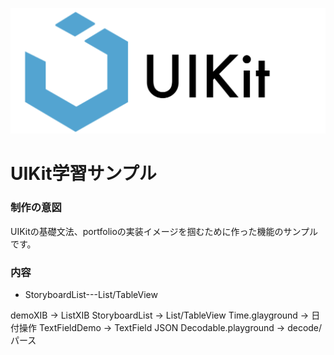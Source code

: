 ![UIKit_Img](UIKit_Img.png)
# UIKit学習サンプル
### 制作の意図
UIKitの基礎文法、portfolioの実装イメージを掴むために作った機能のサンプルです。

### 内容
* StoryboardList---List/TableView



demoXIB → ListXIB
StoryboardList → List/TableView
Time.glayground → 日付操作
TextFieldDemo → TextField
JSON Decodable.playground → decode/パース
